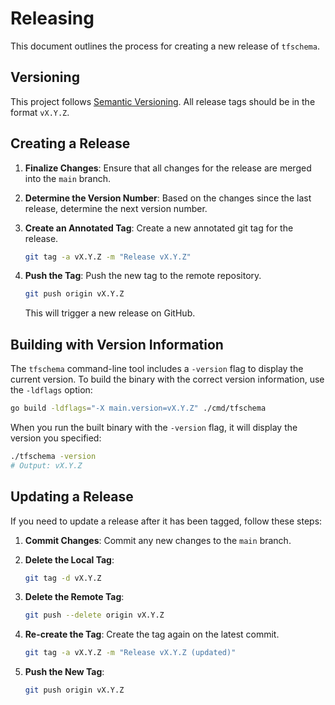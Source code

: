 # Releasing

This document outlines the process for creating a new release of `tfschema`.

## Versioning

This project follows [Semantic Versioning](https://semver.org/). All release tags should be in the format `vX.Y.Z`.

## Creating a Release

1.  **Finalize Changes**: Ensure that all changes for the release are merged into the `main` branch.

2.  **Determine the Version Number**: Based on the changes since the last release, determine the next version number.

3.  **Create an Annotated Tag**: Create a new annotated git tag for the release.

    ```bash
    git tag -a vX.Y.Z -m "Release vX.Y.Z"
    ```

4.  **Push the Tag**: Push the new tag to the remote repository.

    ```bash
    git push origin vX.Y.Z
    ```

    This will trigger a new release on GitHub.

## Building with Version Information

The `tfschema` command-line tool includes a `-version` flag to display the current version. To build the binary with the correct version information, use the `-ldflags` option:

```bash
go build -ldflags="-X main.version=vX.Y.Z" ./cmd/tfschema
```

When you run the built binary with the `-version` flag, it will display the version you specified:

```bash
./tfschema -version
# Output: vX.Y.Z
```

## Updating a Release

If you need to update a release after it has been tagged, follow these steps:

1.  **Commit Changes**: Commit any new changes to the `main` branch.

2.  **Delete the Local Tag**:

    ```bash
    git tag -d vX.Y.Z
    ```

3.  **Delete the Remote Tag**:

    ```bash
    git push --delete origin vX.Y.Z
    ```

4.  **Re-create the Tag**: Create the tag again on the latest commit.

    ```bash
    git tag -a vX.Y.Z -m "Release vX.Y.Z (updated)"
    ```

5.  **Push the New Tag**:
    ```bash
    git push origin vX.Y.Z
    ```
